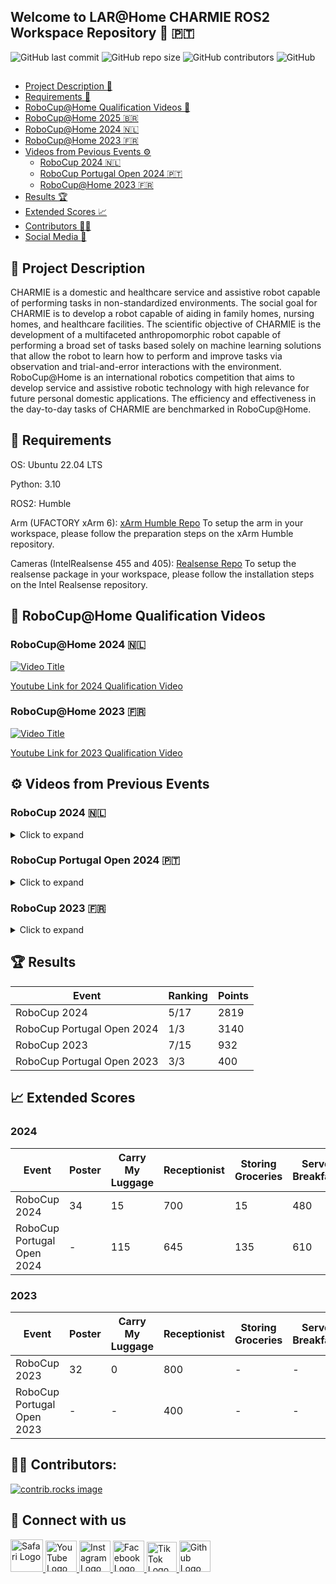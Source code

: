 ## Welcome to LAR@Home CHARMIE ROS2 Workspace Repository  :mechanical_arm: :portugal: 

![GitHub last commit](https://img.shields.io/github/last-commit/SparkRibeiro21/charmie_ws)
![GitHub repo size](https://img.shields.io/github/repo-size/SparkRibeiro21/charmie_ws)
![GitHub contributors](https://img.shields.io/github/contributors/SparkRibeiro21/charmie_ws)
![GitHub](https://img.shields.io/github/license/SparkRibeiro21/charmie_ws)

##

* [Project Description :book:](#book-project-description)
* [Requirements :rocket:](#rocket-requirements)
* [RoboCup@Home Qualification Videos :robot:](#robot-robocuphome-qualification-videos)
 * [RoboCup@Home 2025 :brazil:](#robocuphome-2025-brazil)
  * [RoboCup@Home 2024 :netherlands:](#robocuphome-2024-netherlands)
  * [RoboCup@Home 2023 :fr:](#robocuphome-2023-fr)
* [Videos from Pevious Events :gear:](#gear-videos-from-previous-events)
  * [RoboCup 2024 :netherlands:](#robocup-2024-netherlands)
  * [RoboCup Portugal Open 2024 :portugal:](#robocup-portugal-open-2024-portugal)
  * [RoboCup@Home 2023 :fr:](#robocup-2023-fr)
* [Results :trophy:](#trophy-results)
* [Extended Scores :chart_with_upwards_trend:](#chart_with_upwards_trend-extended-scores)
* [Contributors :technologist:](#technologist-contributors)
* [Social Media :handshake:](#handshake-connect-with-us)

## :book: Project Description

CHARMIE is a domestic and healthcare service and assistive robot capable of performing tasks in non-standardized environments. The social goal for CHARMIE is to develop a robot capable of aiding in family homes, nursing homes, and healthcare facilities. The scientific objective of CHARMIE is the development of a multifaceted anthropomorphic robot capable of performing a broad set of tasks based solely on machine learning solutions that allow the robot to learn how to perform and improve tasks via observation and trial-and-error interactions with the environment. RoboCup@Home is an international robotics competition that aims to develop service and assistive robotic technology with high relevance for future personal domestic applications. The efficiency and effectiveness in the day-to-day tasks of CHARMIE are benchmarked in RoboCup@Home.

## :rocket: Requirements

OS: Ubuntu 22.04 LTS

Python: 3.10

ROS2: Humble

Arm (UFACTORY xArm 6): [xArm Humble Repo](https://github.com/xArm-Developer/xarm_ros2/tree/humble?tab=readme-ov-file)
To setup the arm in your workspace, please follow the preparation steps on the xArm Humble repository. 

Cameras (IntelRealsense 455 and 405): [Realsense Repo](https://github.com/IntelRealSense/realsense-ros)
To setup the realsense package in your workspace, please follow the installation steps on the Intel Realsense repository. 

## :robot: RoboCup@Home Qualification Videos

### RoboCup@Home 2024 :netherlands:

[![Video Title](https://img.youtube.com/vi/RNr9uOhubqw/0.jpg)](https://www.youtube.com/watch?v=RNr9uOhubqw)

[Youtube Link for 2024 Qualification Video](https://m.youtube.com/watch?v=RNr9uOhubqw)

### RoboCup@Home 2023 :fr:

[![Video Title](https://img.youtube.com/vi/gNx9OYljlcw/0.jpg)](https://www.youtube.com/watch?v=gNx9OYljlcw)

[Youtube Link for 2023 Qualification Video](https://m.youtube.com/watch?v=gNx9OYljlcw)

## :gear: Videos from Previous Events 

### RoboCup 2024 :netherlands:
<details>
  <summary>Click to expand</summary>

  ### Enhanced General Purpose Service Robot (RoboCup 2024)

  [![Video Title](https://img.youtube.com/vi/7iA6JAMG6Cc/0.jpg)](https://www.youtube.com/watch?v=7iA6JAMG6Cc)

  [Youtube Link for Enhanced General Purpose Service Robot Task from RoboCup 2024](https://www.youtube.com/watch?v=7iA6JAMG6Cc)

  ### Stickler for the Rules (RoboCup 2024)

  [![Video Title](https://img.youtube.com/vi/3MXXbcImCNI/0.jpg)](https://www.youtube.com/watch?v=3MXXbcImCNI)

  [Youtube Link for Stickler for the Rules Task from RoboCup 2024](https://www.youtube.com/watch?v=3MXXbcImCNI)

  ### Clean the Table (RoboCup 2024)

  [![Video Title](https://img.youtube.com/vi/5oIssDpQ8qg/0.jpg)](https://www.youtube.com/watch?v=5oIssDpQ8qg)

  [Youtube Link for Clean the Table Task from RoboCup 2024](https://www.youtube.com/watch?v=5oIssDpQ8qg)

  ### Serve Breakfast (RoboCup 2024)

  [![Video Title](https://img.youtube.com/vi/xynH8cUdYko/0.jpg)](https://www.youtube.com/watch?v=xynH8cUdYko)

  [Youtube Link for Serve Breakfast Task from RoboCup 2024](https://www.youtube.com/watch?v=xynH8cUdYko)

  ### Receptionist (RoboCup 2024)

  [![Video Title](https://img.youtube.com/vi/h5yJNZq_GOI/0.jpg)](https://www.youtube.com/watch?v=h5yJNZq_GOI)

  [Youtube Link for Receptionist Task from RoboCup 2024](https://www.youtube.com/watch?v=h5yJNZq_GOI)

  ### Furniture Interactions (RoboCup 2024)

  [![Video Title](https://img.youtube.com/vi/MC85YfgHG8c/0.jpg)](https://www.youtube.com/watch?v=MC85YfgHG8c)

  [Youtube Link for Furniture Interactions from RoboCup 2024](https://www.youtube.com/watch?v=MC85YfgHG8c)

</details>

### RoboCup Portugal Open 2024 :portugal:
<details>
  <summary>Click to expand</summary>
 
  ### Stickler for the Rules (RoboCup Portugal Open 2024)

  [![Video Title](https://img.youtube.com/vi/XCICAehz3OE/0.jpg)](https://www.youtube.com/watch?v=XCICAehz3OE)

  [Youtube Link for Stickler for the Rules Task from RoboCup Portugal Open 2024](https://www.youtube.com/watch?v=XCICAehz3OE)

  ### Restaurant (RoboCup Portugal Open 2024)

  [![Video Title](https://img.youtube.com/vi/AKYIMY_POO4/0.jpg)](https://www.youtube.com/watch?v=AKYIMY_POO4)

  [Youtube Link for Restaurant Task from RoboCup Portugal Open 2024](https://www.youtube.com/watch?v=AKYIMY_POO4)

  ### Serve Breakfast (RoboCup Portugal Open 2024)

  [![Video Title](https://img.youtube.com/vi/ZhBd1PQpAB0/0.jpg)](https://www.youtube.com/watch?v=ZhBd1PQpAB0)

  [Youtube Link for Serve Breakfast Task from RoboCup Portugal Open 2024](https://www.youtube.com/watch?v=ZhBd1PQpAB0)

  ### Storing Groceries (RoboCup Portugal Open 2024)

  [![Video Title](https://img.youtube.com/vi/_QoUEJi4D6c/0.jpg)](https://www.youtube.com/watch?v=_QoUEJi4D6c)

  [Youtube Link for Storing Groceries Task from RoboCup Portugal Open 2024](https://www.youtube.com/watch?v=_QoUEJi4D6c)

  ### Receptionist (RoboCup Portugal Open 2024)

  [![Video Title](https://img.youtube.com/vi/1B0Hf0hebCI/0.jpg)](https://www.youtube.com/watch?v=1B0Hf0hebCI)

  [Youtube Link for Receptionist Task from RoboCup Portugal Open 2024](https://www.youtube.com/watch?v=1B0Hf0hebCI)

  ### Carry my Luggage (RoboCup Portugal Open 2024)

  [![Video Title](https://img.youtube.com/vi/jc68am8VqAk/0.jpg)](https://www.youtube.com/watch?v=jc68am8VqAk)

  [Youtube Link for Carry my Luggage Task from RoboCup Portugal Open 2024](https://www.youtube.com/watch?v=jc68am8VqAk)

</details>

### RoboCup 2023 :fr:
<details>
  <summary>Click to expand</summary>

  ## Receptionist (RoboCup 2023)

  [![Video Title](https://img.youtube.com/vi/rYzFhlLRpxc/0.jpg)](https://www.youtube.com/watch?v=rYzFhlLRpxc)

  [Youtube Link for Receptionist Task from RoboCup 2023](https://m.youtube.com/watch?v=rYzFhlLRpxc)
  
</details>

## :trophy: Results

|Event|Ranking|Points|
| ------------- | ------------- | ------------- |
|RoboCup 2024|5/17|2819|
|RoboCup Portugal Open 2024|1/3|3140|
|RoboCup 2023|7/15|932|
|RoboCup Portugal Open 2023|3/3|400|



## :chart_with_upwards_trend: Extended Scores

### 2024

|Event|Poster|Carry My Luggage|Receptionist|Storing Groceries|Serve Breakfast|GPSR|Total Stage 1|Clean the Table|Restaurant|Stickler for the rules|EGPSR|Total Stage 2|Total Event|
| ------------- | ------------- | ------------- | ------------- | ------------- | ------------- | ------------- | ------------- | ------------- | ------------- | ------------- | ------------- | ------------- | ------------- |
|RoboCup 2024|34|15|700|15|480|-|1244|525|100|800|150|1575|2819|
|RoboCup Portugal Open 2024|-|115|645|135|610|-|1505|15|1120|500|-|1635|3140|

### 2023

|Event|Poster|Carry My Luggage|Receptionist|Storing Groceries|Serve Breakfast|GPSR|Total Stage 1|Clean the Table|Restaurant|Stickler for the rules|EGPSR|Total Stage 2|Total Event|
| ------------- | ------------- | ------------- | ------------- | ------------- | ------------- | ------------- | ------------- | ------------- | ------------- | ------------- | ------------- | ------------- | ------------- |
|RoboCup 2023|32|0|800|-|-|-|832|-|0|100|-|100|932|
|RoboCup Portugal Open 2023|-|-|400|-|-|-|400|-|-|-|-|0|400|


## :technologist: Contributors:

<a href="https://github.com/SparkRibeiro21/charmie_ws"> 
  <img src="https://contrib.rocks/image?repo=SparkRibeiro21/charmie_ws" alt="contrib.rocks image" />
</a>


## :handshake: Connect with us

<a href="http://lar.dei.uminho.pt">
  <img src="https://github.com/gauravghongde/social-icons/blob/master/SVG/Color/Safari.svg" alt="Safari Logo" width="52">
</a>
<a href="https://www.youtube.com/@lar_uminho">
  <img src="https://github.com/gauravghongde/social-icons/blob/master/PNG/Color/Youtube.png" alt="YouTube Logo" width="50">
</a>
<a href="https://www.instagram.com/lar_uminho">
  <img src="https://github.com/gauravghongde/social-icons/blob/master/SVG/Color/Instagram.svg" alt="Instagram Logo" width="50">
</a>
<a href="https://www.facebook.com/profile.php?id=100088692420376">
  <img src="https://github.com/gauravghongde/social-icons/blob/master/PNG/Color/Facebook.png" alt="Facebook Logo" width="50">
</a>
<a href="https://www.tiktok.com/@lar_uminho">
  <img src="https://github.com/gauravghongde/social-icons/blob/master/PNG/Color/Tik%20Tok.png" alt="Tik Tok Logo" width="48">
</a>
<a href="https://github.com/SparkRibeiro21/charmie_ws">
  <img src="https://github.com/gauravghongde/social-icons/blob/master/SVG/Color/Github.svg" alt="Github Logo" width="50">
</a>


